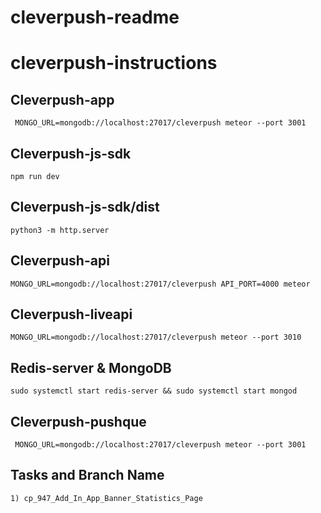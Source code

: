 # cleverpush-readme

# cleverpush-instructions

## Cleverpush-app
``` MONGO_URL=mongodb://localhost:27017/cleverpush meteor --port 3001```

## Cleverpush-js-sdk
``` npm run dev ```

## Cleverpush-js-sdk/dist
``` python3 -m http.server ```

## Cleverpush-api
``` MONGO_URL=mongodb://localhost:27017/cleverpush API_PORT=4000 meteor ```

## Cleverpush-liveapi
``` MONGO_URL=mongodb://localhost:27017/cleverpush meteor --port 3010 ```

## Redis-server & MongoDB
``` sudo systemctl start redis-server && sudo systemctl start mongod ```

## Cleverpush-pushque
``` MONGO_URL=mongodb://localhost:27017/cleverpush meteor --port 3001```

## Tasks and Branch Name
``` 1) cp_947_Add_In_App_Banner_Statistics_Page ``` 
